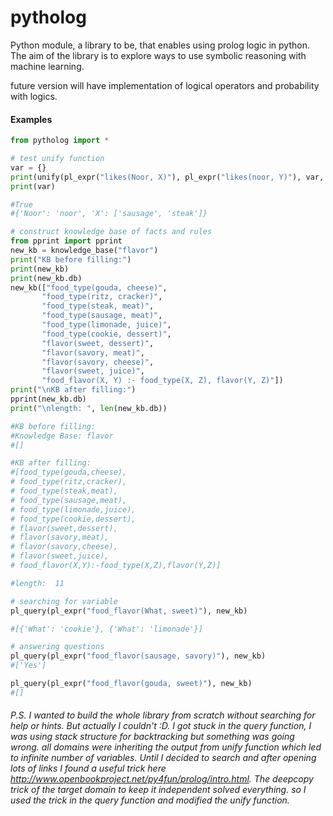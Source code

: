 # pytholog
Python module, a library to be, that enables using prolog logic in python. The aim of the library is to explore ways to use symbolic reasoning with machine learning.

future version will have implementation of logical operators and probability with logics.

#### Examples

```python
from pytholog import *
```
```python
# test unify function 
var = {}
print(unify(pl_expr("likes(Noor, X)"), pl_expr("likes(noor, Y)"), var, {"Y": ["sausage", "steak"]}))
print(var)

#True
#{'Noor': 'noor', 'X': ['sausage', 'steak']}
```

```python
# construct knowledge base of facts and rules
from pprint import pprint
new_kb = knowledge_base("flavor")
print("KB before filling:")
print(new_kb)
print(new_kb.db)
new_kb(["food_type(gouda, cheese)",
       "food_type(ritz, cracker)",
       "food_type(steak, meat)",
       "food_type(sausage, meat)",
       "food_type(limonade, juice)",
       "food_type(cookie, dessert)",
       "flavor(sweet, dessert)",
       "flavor(savory, meat)",
       "flavor(savory, cheese)",
       "flavor(sweet, juice)",
       "food_flavor(X, Y) :- food_type(X, Z), flavor(Y, Z)"])
print("\nKB after filling:")
pprint(new_kb.db)
print("\nlength: ", len(new_kb.db))

#KB before filling:
#Knowledge Base: flavor
#[]

#KB after filling:
#[food_type(gouda,cheese),
# food_type(ritz,cracker),
# food_type(steak,meat),
# food_type(sausage,meat),
# food_type(limonade,juice),
# food_type(cookie,dessert),
# flavor(sweet,dessert),
# flavor(savory,meat),
# flavor(savory,cheese),
# flavor(sweet,juice),
# food_flavor(X,Y):-food_type(X,Z),flavor(Y,Z)]

#length:  11
```

```python
# searching for variable
pl_query(pl_expr("food_flavor(What, sweet)"), new_kb)

#[{'What': 'cookie'}, {'What': 'limonade'}]
```

```python
# answering questions
pl_query(pl_expr("food_flavor(sausage, savory)"), new_kb)
#['Yes']
```

```python
pl_query(pl_expr("food_flavor(gouda, sweet)"), new_kb)
#[]
```

###### P.S. I wanted to build the whole library from scratch without searching for help or hints. But actually I couldn't :D. I got stuck in the query function, I was using stack structure for backtracking but something was going wrong. all domains were inheriting the output from unify function which led to infinite number of variables. Until I decided to search and after opening lots of links I found a useful trick here http://www.openbookproject.net/py4fun/prolog/intro.html. The deepcopy trick of the target domain to keep it independent solved everything. so I used the trick in the query function and modified the unify function.

